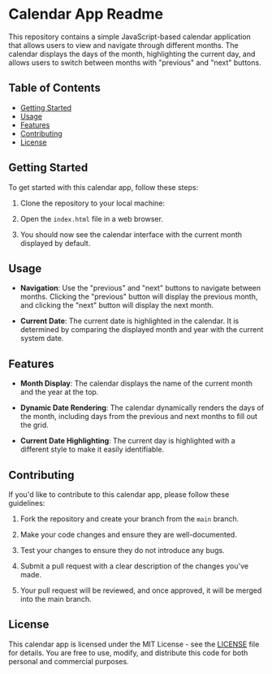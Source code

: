 # Calendar App Readme

This repository contains a simple JavaScript-based calendar application that allows users to view and navigate through different months. The calendar displays the days of the month, highlighting the current day, and allows users to switch between months with "previous" and "next" buttons.

## Table of Contents

- [Getting Started](#getting-started)
- [Usage](#usage)
- [Features](#features)
- [Contributing](#contributing)
- [License](#license)

## Getting Started

To get started with this calendar app, follow these steps:

1. Clone the repository to your local machine:


2. Open the `index.html` file in a web browser.

3. You should now see the calendar interface with the current month displayed by default.

## Usage

- **Navigation**: Use the "previous" and "next" buttons to navigate between months. Clicking the "previous" button will display the previous month, and clicking the "next" button will display the next month.

- **Current Date**: The current date is highlighted in the calendar. It is determined by comparing the displayed month and year with the current system date.

## Features

- **Month Display**: The calendar displays the name of the current month and the year at the top.

- **Dynamic Date Rendering**: The calendar dynamically renders the days of the month, including days from the previous and next months to fill out the grid.

- **Current Date Highlighting**: The current day is highlighted with a different style to make it easily identifiable.

## Contributing

If you'd like to contribute to this calendar app, please follow these guidelines:

1. Fork the repository and create your branch from the `main` branch.

2. Make your code changes and ensure they are well-documented.

3. Test your changes to ensure they do not introduce any bugs.

4. Submit a pull request with a clear description of the changes you've made.

5. Your pull request will be reviewed, and once approved, it will be merged into the main branch.

## License

This calendar app is licensed under the MIT License - see the [LICENSE](LICENSE) file for details. You are free to use, modify, and distribute this code for both personal and commercial purposes.
